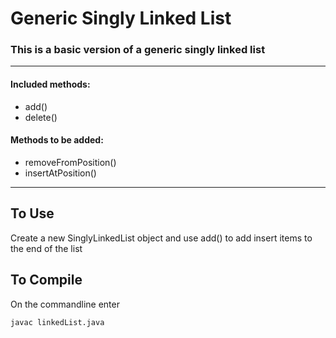# Generic Singly Linked List

### This is a basic version of a generic singly linked list

---

#### Included methods:
* add()
* delete()

#### Methods to be added:
* removeFromPosition()
* insertAtPosition()

---
## To Use
Create a new SinglyLinkedList object and use add() to add insert items to the end of the list

## To Compile
On the commandline enter

    javac linkedList.java
